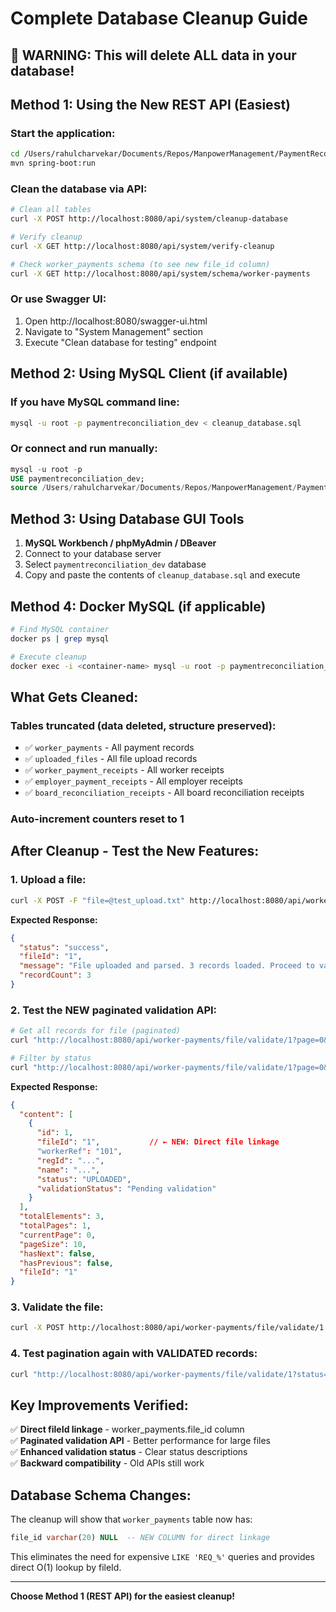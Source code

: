 # Complete Database Cleanup Guide

## 🚨 WARNING: This will delete ALL data in your database!

## Method 1: Using the New REST API (Easiest)

### Start the application:
```bash
cd /Users/rahulcharvekar/Documents/Repos/ManpowerManagement/PaymentReconciliation
mvn spring-boot:run
```

### Clean the database via API:
```bash
# Clean all tables
curl -X POST http://localhost:8080/api/system/cleanup-database

# Verify cleanup
curl -X GET http://localhost:8080/api/system/verify-cleanup

# Check worker_payments schema (to see new file_id column)
curl -X GET http://localhost:8080/api/system/schema/worker-payments
```

### Or use Swagger UI:
1. Open http://localhost:8080/swagger-ui.html
2. Navigate to "System Management" section
3. Execute "Clean database for testing" endpoint

## Method 2: Using MySQL Client (if available)

### If you have MySQL command line:
```bash
mysql -u root -p paymentreconciliation_dev < cleanup_database.sql
```

### Or connect and run manually:
```sql
mysql -u root -p
USE paymentreconciliation_dev;
source /Users/rahulcharvekar/Documents/Repos/ManpowerManagement/PaymentReconciliation/cleanup_database.sql
```

## Method 3: Using Database GUI Tools

1. **MySQL Workbench / phpMyAdmin / DBeaver**
2. Connect to your database server
3. Select `paymentreconciliation_dev` database
4. Copy and paste the contents of `cleanup_database.sql` and execute

## Method 4: Docker MySQL (if applicable)

```bash
# Find MySQL container
docker ps | grep mysql

# Execute cleanup
docker exec -i <container-name> mysql -u root -p paymentreconciliation_dev < cleanup_database.sql
```

## What Gets Cleaned:

### Tables truncated (data deleted, structure preserved):
- ✅ `worker_payments` - All payment records
- ✅ `uploaded_files` - All file upload records
- ✅ `worker_payment_receipts` - All worker receipts
- ✅ `employer_payment_receipts` - All employer receipts  
- ✅ `board_reconciliation_receipts` - All board reconciliation receipts

### Auto-increment counters reset to 1

## After Cleanup - Test the New Features:

### 1. Upload a file:
```bash
curl -X POST -F "file=@test_upload.txt" http://localhost:8080/api/worker-payments/file/upload
```

**Expected Response:**
```json
{
  "status": "success",
  "fileId": "1",
  "message": "File uploaded and parsed. 3 records loaded. Proceed to validation.",
  "recordCount": 3
}
```

### 2. Test the NEW paginated validation API:
```bash
# Get all records for file (paginated)
curl "http://localhost:8080/api/worker-payments/file/validate/1?page=0&size=10"

# Filter by status
curl "http://localhost:8080/api/worker-payments/file/validate/1?page=0&size=10&status=UPLOADED"
```

**Expected Response:**
```json
{
  "content": [
    {
      "id": 1,
      "fileId": "1",           // ← NEW: Direct file linkage
      "workerRef": "101",
      "regId": "...",
      "name": "...",
      "status": "UPLOADED",
      "validationStatus": "Pending validation"
    }
  ],
  "totalElements": 3,
  "totalPages": 1,
  "currentPage": 0,
  "pageSize": 10,
  "hasNext": false,
  "hasPrevious": false,
  "fileId": "1"
}
```

### 3. Validate the file:
```bash
curl -X POST http://localhost:8080/api/worker-payments/file/validate/1
```

### 4. Test pagination again with VALIDATED records:
```bash
curl "http://localhost:8080/api/worker-payments/file/validate/1?status=VALIDATED"
```

## Key Improvements Verified:

✅ **Direct fileId linkage** - worker_payments.file_id column  
✅ **Paginated validation API** - Better performance for large files  
✅ **Enhanced validation status** - Clear status descriptions  
✅ **Backward compatibility** - Old APIs still work  

## Database Schema Changes:

The cleanup will show that `worker_payments` table now has:
```sql
file_id varchar(20) NULL  -- NEW COLUMN for direct linkage
```

This eliminates the need for expensive `LIKE 'REQ_%'` queries and provides direct O(1) lookup by fileId.

---

**Choose Method 1 (REST API) for the easiest cleanup!**
